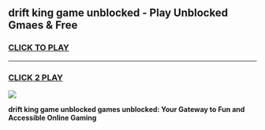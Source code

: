 
## drift king game unblocked - Play Unblocked Gmaes & Free
<h3>
<a href="https://news.freeplayer.one?title=drift_king_game_unblocked&ref=23F">CLICK TO PLAY</a></h3>
<hr>

<h3>
<a href="https://news.freeplayer.one?title=drift_king_game_unblocked&ref=23F">CLICK 2 PLAY</a>
  
</h3>

<a href="https://news.freeplayer.one?title=drift_king_game_unblocked&ref=23F/"><img src="https://clearcache.store/games.png"></a>


**drift king game unblocked games unblocked: Your Gateway to Fun and Accessible Online Gaming**
